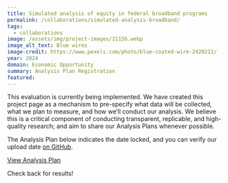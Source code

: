 ```yaml
---
title: Simulated analysis of equity in federal broadband programs
permalink: /collaborations/simulated-analysis-broadband/
tags:
  - collaborations
image: /assets/img/project-images/2115b.webp
image_alt_text: Blue wires
image-credit: https://www.pexels.com/photo/blue-coated-wire-2420212/
year: 2024
domain: Economic Opportunity
summary: Analysis Plan Registration 
featured: 
---
```


This evaluation is currently being implemented. We have created this project page as a mechanism to pre-specify what data will be collected, what we plan to measure, and how we’ll conduct our analysis. We believe this is a critical component of conducting transparent, replicable, and high-quality research; and aim to share our Analysis Plans whenever possible.

The Analysis Plan below indicates the date locked, and you can verify our upload date <a class="usa-link usa-link--external" href="https://github.com/gsa-oes/office-of-evaluation-sciences/commits/master/assets/analysis/2115B-analysis-plan.pdf">on GitHub</a>. 

<p><a class="usa-button" href="https://oes.gsa.gov/assets/analysis/2115B-analysis-plan.pdf">View Analysis Plan</a></p>

Check back for results!
